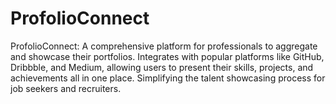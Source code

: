 # ProfolioConnect
ProfolioConnect: A comprehensive platform for professionals to aggregate and showcase their portfolios. Integrates with popular platforms like GitHub, Dribbble, and Medium, allowing users to present their skills, projects, and achievements all in one place. Simplifying the talent showcasing process for job seekers and recruiters.
